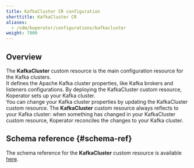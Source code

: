 ```yaml
---
title: KafkaCluster CR configuration
shorttitle: KafkaCluster CR
aliases:
  - /sdm/koperator/configurations/kafkacluster
weight: 7000
---
```


## Overview

The **KafkaCluster** custom resource is the main configuration resource for the Kafka clusters.  
It defines the Apache Kafka cluster properties, like Kafka brokers and listeners configurations.
By deploying the KafkaCluster custom resource, Koperator sets up your Kafka cluster.  
You can change your Kafka cluster properties by updating the KafkaCluster custom resource.
The **KafkaCluster** custom resource always reflects to your Kafka cluster: when something has changed in your KafkaCluster custom resource, Koperator reconciles the changes to your Kafka cluster.

## Schema reference {#schema-ref}

The schema reference for the **KafkaCluster** custom resource is available [here](https://docs.calisti.app/sdm/koperator/reference/crd/kafkaclusters.kafka.banzaicloud.io/).